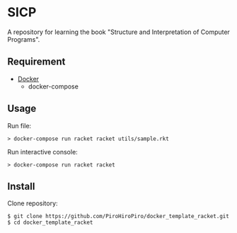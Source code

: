 # SICP

A repository for learning the book "Structure and Interpretation of Computer Programs".

## Requirement

- [Docker](https://www.docker.com/)
  - docker-compose

## Usage

Run file:

```console
> docker-compose run racket racket utils/sample.rkt
```

Run interactive console:

```console
> docker-compose run racket racket
```

## Install

Clone repository:

```console
$ git clone https://github.com/PiroHiroPiro/docker_template_racket.git
$ cd docker_template_racket
```
